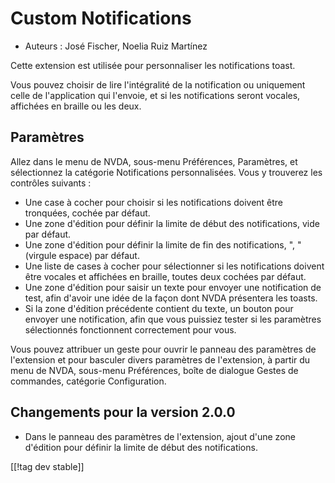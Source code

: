 # Custom Notifications #

*	Auteurs : José Fischer, Noelia Ruiz Martínez

Cette extension est utilisée pour personnaliser les notifications toast.

Vous pouvez choisir de lire l'intégralité de la notification ou uniquement
celle de l'application qui l'envoie, et si les notifications seront vocales,
affichées en braille ou les deux.

## Paramètres ##

Allez dans le menu de NVDA, sous-menu Préférences, Paramètres, et
sélectionnez la catégorie Notifications personnalisées. Vous y trouverez les
contrôles suivants :

* Une case à cocher pour choisir si les notifications doivent être
  tronquées, cochée par défaut.
* Une zone d'édition pour définir la limite de début des notifications, vide
  par défaut.
* Une zone d'édition pour définir la limite de fin des notifications, ", "
  (virgule espace) par défaut.
* Une liste de cases à cocher pour sélectionner si les notifications doivent
  être vocales et affichées en braille, toutes deux cochées par défaut.
* Une zone d'édition pour saisir un texte pour envoyer une notification de
  test, afin d'avoir une idée de la façon dont NVDA présentera les toasts.
* Si la zone d'édition précédente contient du texte, un bouton pour envoyer
  une notification, afin que vous puissiez tester si les paramètres
  sélectionnés fonctionnent correctement pour vous.

Vous pouvez attribuer un geste pour ouvrir le panneau des paramètres de
l'extension et pour basculer divers paramètres de l'extension, à partir du
menu de NVDA, sous-menu Préférences, boîte de dialogue Gestes de commandes,
catégorie Configuration.

## Changements pour la version 2.0.0 ##

* Dans le panneau des paramètres de l'extension, ajout d'une zone d'édition
  pour définir la limite de début des notifications.

[[!tag dev stable]]
